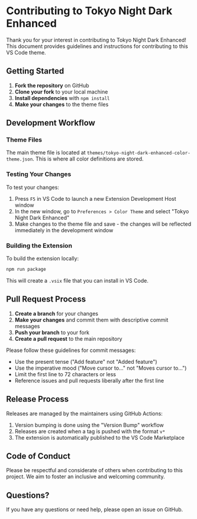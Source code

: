 # Contributing to Tokyo Night Dark Enhanced

Thank you for your interest in contributing to Tokyo Night Dark Enhanced! This document provides guidelines and instructions for contributing to this VS Code theme.

## Getting Started

1. **Fork the repository** on GitHub
2. **Clone your fork** to your local machine
3. **Install dependencies** with `npm install`
4. **Make your changes** to the theme files

## Development Workflow

### Theme Files

The main theme file is located at `themes/tokyo-night-dark-enhanced-color-theme.json`. This is where all color definitions are stored.

### Testing Your Changes

To test your changes:

1. Press `F5` in VS Code to launch a new Extension Development Host window
2. In the new window, go to `Preferences > Color Theme` and select "Tokyo Night Dark Enhanced"
3. Make changes to the theme file and save - the changes will be reflected immediately in the development window

### Building the Extension

To build the extension locally:

```bash
npm run package
```

This will create a `.vsix` file that you can install in VS Code.

## Pull Request Process

1. **Create a branch** for your changes
2. **Make your changes** and commit them with descriptive commit messages
3. **Push your branch** to your fork
4. **Create a pull request** to the main repository

Please follow these guidelines for commit messages:

- Use the present tense ("Add feature" not "Added feature")
- Use the imperative mood ("Move cursor to..." not "Moves cursor to...")
- Limit the first line to 72 characters or less
- Reference issues and pull requests liberally after the first line

## Release Process

Releases are managed by the maintainers using GitHub Actions:

1. Version bumping is done using the "Version Bump" workflow
2. Releases are created when a tag is pushed with the format `v*`
3. The extension is automatically published to the VS Code Marketplace

## Code of Conduct

Please be respectful and considerate of others when contributing to this project. We aim to foster an inclusive and welcoming community.

## Questions?

If you have any questions or need help, please open an issue on GitHub.
